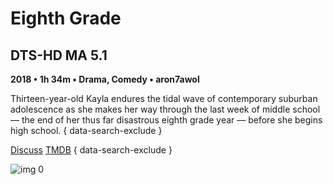 # Eighth Grade

## DTS-HD MA 5.1

**2018 • 1h 34m • Drama, Comedy • aron7awol**

Thirteen-year-old Kayla endures the tidal wave of contemporary suburban adolescence as she makes her way through the last week of middle school — the end of her thus far disastrous eighth grade year — before she begins high school.
{ data-search-exclude }

[Discuss](https://www.avsforum.com/threads/bass-eq-for-filtered-movies.2995212/post-56908686)  [TMDB](489925)
{ data-search-exclude }

![img 0](https://i.imgur.com/OSj9MF6.jpg)

